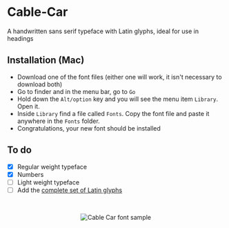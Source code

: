 # Cable-Car
A handwritten sans serif typeface with Latin glyphs, ideal for use in headings 

## Installation (Mac) 
* Download one of the font files (either one will work, it isn't necessary to download both) 
* Go to finder and in the menu bar, go to `Go`
* Hold down the `Alt/option` key and you will see the menu item `Library`. Open it. 
* Inside `Library` find a file called `Fonts`. Copy the font file and paste it anywhere in the `Fonts` folder. 
* Congratulations, your new font should be installed 

## To do 
- [x] Regular weight typeface
- [x] Numbers
- [ ] Light weight typeface
- [ ] Add the <a href="https://github.com/googlefonts/tools/blob/master/encodings/latin_unique-glyphs.nam">complete set of Latin glyphs</a>

<br>

<p align="center">
<img src="http://i68.tinypic.com/2w34zyq.png" border="0" alt="Cable Car font sample">
</p>
